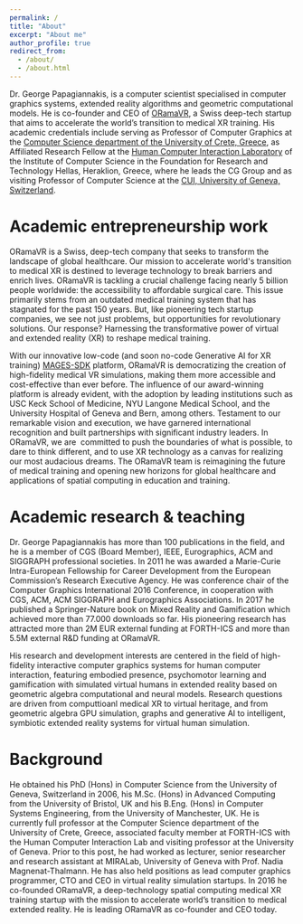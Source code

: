 ```yaml
---
permalink: /
title: "About"
excerpt: "About me"
author_profile: true
redirect_from: 
  - /about/
  - /about.html
---
```



Dr. George Papagiannakis, is a computer scientist specialised in computer graphics systems, extended reality algorithms and geometric computational models. He is co-founder and CEO of [ORamaVR](https://www.oramavr.com), a Swiss deep-tech startup that aims to accelerate the world’s transition to medical XR training. His academic credentials include serving as Professor of Computer Graphics at the [Computer Science department of the University of Crete, Greece](https://www.csd.uoc.gr/CSD/index.jsp?lang=en), as Affiliated  Research Fellow at the [Human Computer Interaction Laboratory](https://www.ics.forth.gr/hci/) of the Institute of Computer Science in the Foundation for Research and Technology Hellas, Heraklion, Greece,  where he leads the CG Group and as visiting Professor of Computer Science at the [CUI, University of Geneva, Switzerland](https://cui.unige.ch/en/).

Academic entrepreneurship work
======

ORamaVR is a Swiss, deep-tech company that seeks to transform the landscape of global healthcare. Our mission to accelerate world's transition to medical XR is destined to leverage technology to break barriers and enrich lives. ORamaVR is tackling a crucial challenge facing nearly 5 billion people worldwide: the accessibility to affordable surgical care. This issue primarily stems from an outdated medical training system that has stagnated for the past 150 years. But, like pioneering tech startup companies, we see not just problems, but opportunities for revolutionary solutions. Our response? Harnessing the transformative power of virtual and extended reality (XR) to reshape medical training.

With our innovative low-code (and soon no-code Generative AI for XR training) [MAGES-SDK](https://oramavr.com/explore-essentials/) platform, ORamaVR is democratizing the creation of high-fidelity medical VR simulations, making them more accessible and cost-effective than ever before. The influence of our award-winning platform is already evident, with the adoption by leading institutions such as USC Keck School of Medicine, NYU Langone Medical School, and the University Hospital of Geneva and Bern, among others. Testament to our remarkable vision and execution, we have garnered international recognition and built partnerships with significant industry leaders. In ORamaVR, we are  committed to push the boundaries of what is possible, to dare to think different, and to use XR technology as a canvas for realizing our most audacious dreams. The ORamaVR team is reimagining the future of medical training and opening new horizons for global healthcare and applications of spatial computing in education and training.

Academic research & teaching
======

Dr. George Papagiannakis has more than 100 publications in the field, and he is a member of CGS (Board Member), IEEE, Eurographics, ACM and SIGGRAPH professional societies. In 2011 he was awarded a Marie-Curie Intra-European Fellowship for Career Development from the European Commission’s Research Executive Agency. He was conference chair of the Computer Graphics International 2016 Conference, in cooperation with CGS, ACM, ACM SIGGRAPH and Eurographics Associations. In 2017 he published a Springer-Nature book on Mixed Reality and Gamification which achieved more than 77.000 downloads so far. His pioneering research has attracted more than 2M EUR external funding at FORTH-ICS and more than 5.5M external R&D funding at ORamaVR.

His research and development interests are centered in the field of high-fidelity interactive computer graphics systems for human computer interaction, featuring embodied presence, psychomotor learning and gamification with simulated virtual humans in extended reality based on geometric algebra computational and neural models. Research questions are driven from  computtioanl medical XR to virtual heritage, and from geometric algebra GPU  simulation, graphs and generative AI to intelligent, symbiotic extended reality systems for virtual human simulation.

Background
======

He obtained his PhD (Hons) in Computer Science from the University of Geneva, Switzerland in 2006, his M.Sc. (Hons) in Advanced Computing from the University of Bristol, UK and his B.Eng. (Hons) in Computer Systems Engineering, from the University of Manchester, UK. 
He is currently full professor at the Computer Science department of the University of Crete, Greece, associated faculty member at FORTH-ICS with the Human Computer Interaction Lab and visiting professor at the University of Geneva. Prior to this post, he had worked as lecturer, senior researcher and research assistant at MIRALab, University of Geneva with Prof. Nadia Magnenat-Thalmann. He has also held positions as lead computer graphics programmer, CTO and CEO in virtual reality simulation startups. 
In 2016 he co-founded ORamaVR, a deep-technology spatial computing medical XR training startup with the mission to accelerate world’s transition to medical extended reality. He is leading ORamaVR as co-founder and CEO today.
